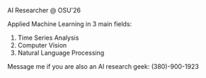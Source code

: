 AI Researcher @ OSU'26

Applied Machine Learning in 3 main fields:

1. Time Series Analysis
2. Computer Vision
3. Natural Language Processing 

Message me if you are also an AI research geek: (380)-900-1923
